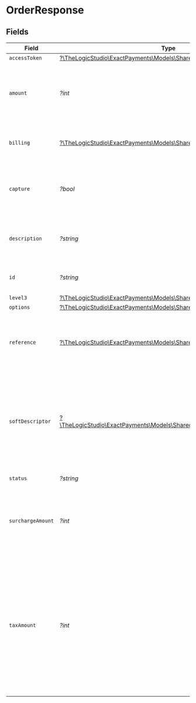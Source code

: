 # OrderResponse


## Fields

| Field                                                                                                                                                                                                 | Type                                                                                                                                                                                                  | Required                                                                                                                                                                                              | Description                                                                                                                                                                                           | Example                                                                                                                                                                                               |
| ----------------------------------------------------------------------------------------------------------------------------------------------------------------------------------------------------- | ----------------------------------------------------------------------------------------------------------------------------------------------------------------------------------------------------- | ----------------------------------------------------------------------------------------------------------------------------------------------------------------------------------------------------- | ----------------------------------------------------------------------------------------------------------------------------------------------------------------------------------------------------- | ----------------------------------------------------------------------------------------------------------------------------------------------------------------------------------------------------- |
| `accessToken`                                                                                                                                                                                         | [?\TheLogicStudio\ExactPayments\Models\Shared\AccessToken](../../Models/Shared/AccessToken.md)                                                                                                        | :heavy_minus_sign:                                                                                                                                                                                    | N/A                                                                                                                                                                                                   |                                                                                                                                                                                                       |
| `amount`                                                                                                                                                                                              | *?int*                                                                                                                                                                                                | :heavy_minus_sign:                                                                                                                                                                                    | Amount in smallest currency unit, eg: cents, including all surcharges, taxes etc.                                                                                                                     | 123                                                                                                                                                                                                   |
| `billing`                                                                                                                                                                                             | [?\TheLogicStudio\ExactPayments\Models\Shared\Billing](../../Models/Shared/Billing.md)                                                                                                                | :heavy_minus_sign:                                                                                                                                                                                    | Optional billing details for the customer.                                                                                                                                                            |                                                                                                                                                                                                       |
| `capture`                                                                                                                                                                                             | *?bool*                                                                                                                                                                                               | :heavy_minus_sign:                                                                                                                                                                                    | Set this to false if you only want to authorize for the amount. Defaults to true.                                                                                                                     | true                                                                                                                                                                                                  |
| `description`                                                                                                                                                                                         | *?string*                                                                                                                                                                                             | :heavy_minus_sign:                                                                                                                                                                                    | This will give some description about the order description.                                                                                                                                          | Some description                                                                                                                                                                                      |
| `id`                                                                                                                                                                                                  | *?string*                                                                                                                                                                                             | :heavy_minus_sign:                                                                                                                                                                                    | Order identifier which is created.                                                                                                                                                                    | beba1dfa-c167-494d-9a9b-d64a0009s78a                                                                                                                                                                  |
| `level3`                                                                                                                                                                                              | [?\TheLogicStudio\ExactPayments\Models\Shared\OrderResponseLevel3](../../Models/Shared/OrderResponseLevel3.md)                                                                                        | :heavy_minus_sign:                                                                                                                                                                                    | N/A                                                                                                                                                                                                   |                                                                                                                                                                                                       |
| `options`                                                                                                                                                                                             | [?\TheLogicStudio\ExactPayments\Models\Shared\OrderResponseOptions](../../Models/Shared/OrderResponseOptions.md)                                                                                      | :heavy_minus_sign:                                                                                                                                                                                    | N/A                                                                                                                                                                                                   |                                                                                                                                                                                                       |
| `reference`                                                                                                                                                                                           | [?\TheLogicStudio\ExactPayments\Models\Shared\OrderResponseReference](../../Models/Shared/OrderResponseReference.md)                                                                                  | :heavy_minus_sign:                                                                                                                                                                                    | Merchant defined values which can be used to internally identify the transaction.                                                                                                                     |                                                                                                                                                                                                       |
| `softDescriptor`                                                                                                                                                                                      | [?\TheLogicStudio\ExactPayments\Models\Shared\OrderResponseSoftDescriptor](../../Models/Shared/OrderResponseSoftDescriptor.md)                                                                        | :heavy_minus_sign:                                                                                                                                                                                    | Override business information which would normally appear on a customer's statement, making it easier for customers to identify transactions.                                                         |                                                                                                                                                                                                       |
| `status`                                                                                                                                                                                              | *?string*                                                                                                                                                                                             | :heavy_minus_sign:                                                                                                                                                                                    | Status of the Order.                                                                                                                                                                                  | awaiting_payment                                                                                                                                                                                      |
| `surchargeAmount`                                                                                                                                                                                     | *?int*                                                                                                                                                                                                | :heavy_minus_sign:                                                                                                                                                                                    | This is assumed to already be included in the amount. (Available for Elavon processing only)                                                                                                          | 123                                                                                                                                                                                                   |
| `taxAmount`                                                                                                                                                                                           | *?int*                                                                                                                                                                                                | :heavy_minus_sign:                                                                                                                                                                                    | Tax value included in total amount. Sales tax in the US, or PST for Canadian merchants. The smallest currency units, for example, cents in USD. This is assumed to already be included in the amount. | 123                                                                                                                                                                                                   |